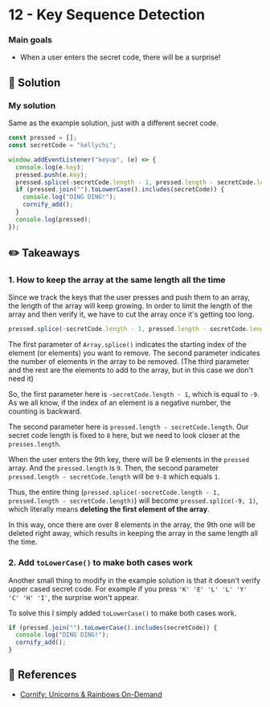# 12 - Key Sequence Detection

### Main goals

- When a user enters the secret code, there will be a surprise!

## :pushpin: Solution

### My solution

Same as the example solution, just with a different secret code.

```javascript
const pressed = [];
const secretCode = "kellychi";

window.addEventListener("keyup", (e) => {
  console.log(e.key);
  pressed.push(e.key);
  pressed.splice(-secretCode.length - 1, pressed.length - secretCode.length);
  if (pressed.join("").toLowerCase().includes(secretCode)) {
    console.log("DING DING!");
    cornify_add();
  }
  console.log(pressed);
});
```

## :pencil2: Takeaways

### 1. How to keep the array at the same length all the time

Since we track the keys that the user presses and push them to an array, the length of the array will keep growing. In order to limit the length of the array and then verify it, we have to cut the array once it's getting too long.

```javascript
pressed.splice(-secretCode.length - 1, pressed.length - secretCode.length);
```

The first parameter of `Array.splice()` indicates the starting index of the element (or elements) you want to remove. The second parameter indicates the number of elements in the array to be removed. (The third parameter and the rest are the elements to add to the array, but in this case we don't need it)

So, the first parameter here is `-secretCode.length - 1`, which is equal to `-9`. As we all know, if the index of an element is a negative number, the counting is backward.

The second parameter here is `pressed.length - secretCode.length`. Our secret code length is fixed to `8` here, but we need to look closer at the `presses.length`.

When the user enters the 9th key, there will be 9 elements in the `pressed` array. And the `pressed.length` is `9`. Then, the second parameter `pressed.length - secretCode.length` will be `9-8` which equals `1`.

Thus, the entire thing (`pressed.splice(-secretCode.length - 1, pressed.length - secretCode.length)`) will become `pressed.splice(-9, 1)`, which literally means **deleting the first element of the array**.

In this way, once there are over 8 elements in the array, the 9th one will be deleted right away, which results in keeping the array in the same length all the time.

### 2. Add `toLowerCase()` to make both cases work

Another small thing to modify in the example solution is that it doesn't verify upper cased secret code. For example if you press `'K' 'E' 'L' 'L' 'Y' 'C' 'H' 'I'`, the surprise won't appear.

To solve this I simply added `toLowerCase()` to make both cases work.

```javascript
if (pressed.join("").toLowerCase().includes(secretCode)) {
  console.log("DING DING!");
  cornify_add();
}
```

## :book: References

- [Cornify: Unicorns & Rainbows On-Demand](https://www.cornify.com/)
